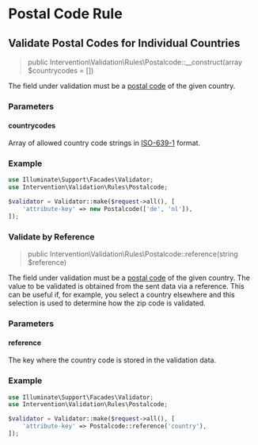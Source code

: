 # Postal Code Rule
## Validate Postal Codes for Individual Countries

> public Intervention\Validation\Rules\Postalcode::__construct(array $countrycodes = [])

The field under validation must be a [postal code](https://en.wikipedia.org/wiki/Postal_code) of the given country.

### Parameters

#### countrycodes

Array of allowed country code strings in [ISO-639-1](https://en.wikipedia.org/wiki/ISO_639-1) format.

### Example

```php
use Illuminate\Support\Facades\Validator;
use Intervention\Validation\Rules\Postalcode;

$validator = Validator::make($request->all(), [
    'attribute-key' => new Postalcode(['de', 'nl']),
]);
```

### Validate by Reference

> public Intervention\Validation\Rules\Postalcode::reference(string $reference)

The field under validation must be a [postal code](https://en.wikipedia.org/wiki/Postal_code) 
of the given country. The value to be validated is obtained from the sent data via a reference. 
This can be useful if, for example, you select a country elsewhere and this selection is used 
to determine how the zip code is validated.

### Parameters

#### reference

The key where the country code is stored in the validation data.

### Example

```php
use Illuminate\Support\Facades\Validator;
use Intervention\Validation\Rules\Postalcode;

$validator = Validator::make($request->all(), [
    'attribute-key' => Postalcode::reference('country'),
]);
```
